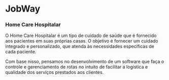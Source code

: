 # JobWay

### Home Care Hospitalar

 O Home Care Hospitalar é um tipo de cuidado de saúde que é fornecido aos pacientes em suas próprias casas. O objetivo é fornecer um cuidado integrado e personalizado, que atenda às necessidades específicas de cada paciente.
 
 Com base nisso, pensamos no desenvolvimento de um software que faça o controle e gerenciamento de rotas no intuito de facilitar a logística e qualidade dos serviços prestados aos clientes.
